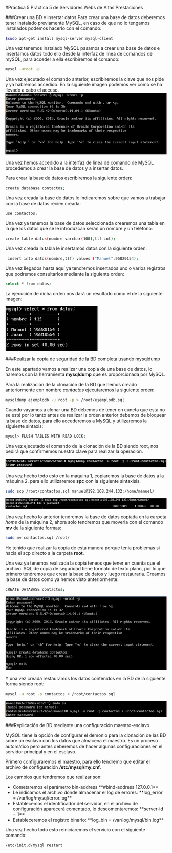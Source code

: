 #Práctica 5
Práctica 5 de Servidores Webs de Altas Prestaciones

###Crear una BD e insertar datos
Para crear una base de datos deberemos tener instalado previamente MySQL, en caso de que no lo tengamos instalados podemos hacerlo con el comando:
```sh
$sudo apt-get install mysql-server mysql-client
```
Una vez tenemos instalado MySQL pasamos a crear una base de datos e insertamos datos todo ello desde la interfaz de línea de comandos de mySQL, para acceder a ella escribiremos el comando:
```sh
mysql -uroot -p
```
Una vez ejecutado el comando anterior, escribiremos la clave que nos pide y ya habremos accedido. En la siguiente imagen podemos ver como se ha llevado a cabo el acceso.
![IMG](https://github.com/manuelalonsobraojos/swap1516/blob/master/practicas/practica5/capturas/Captura1.PNG)

Una vez hemos accedido a la interfaz de línea de comando de MySQL procedemos a crear la base de datos y a insertar datos.

Para crear la base de datos escribiremos la siguiente orden:
```sh
create database contactos;
```
Una vez creada la base de datos le indicaremos sobre que vamos a trabajar con la base de datos recien creada:
```sd
use contactos;
```
Una vez ya tenemos la base de datos seleccionada crearemos una tabla en la que los datos que se le introduzcan serán un nombre y un teléfono:
```sh
create table datos(nombre varchar(100),tlf int);
```
Una vez creada la tabla le insertamos datos con la siguiente orden:
```sh
 insert into datos(nombre,tlf) values ("Manuel",95820154);
 ```
 Una vez llegados hasta aquí ya tendremos insertados uno o varios registros que podremos consultarlos mediante la siguiente orden:
```sh
select * from datos;
```
La ejecución de dicha orden nos dará un resultado como el de la siguiente imagen:

![img](https://github.com/manuelalonsobraojos/swap1516/blob/master/practicas/practica5/capturas/Captura2.PNG)

###Realizar la copia de seguridad de la BD completa usando mysqldump

En este apartado vamos a realizar una copia de una base de datos, lo haremos con la herramienta **mysqldump** que es proporcionada por MySQL.

Para la realización de la clonación de la BD que hemos creado anteriormente con nombre *contactos* ejecutaremos la siguiente orden:
```sh
mysqldump ejemplodb -u root -p > /root/ejemplodb.sql
```
Cuando vayamos a clonar una BD debemos de tener en cuneta que esta no se esté por lo tanto antes de realizar la orden anterior debemos de bloquear la base de datos, para ello accederemos a MySQL y utilizaremos la siguiente sintaxis:
```sh
mysql> FLUSH TABLES WITH READ LOCK;
```
Una vez ejecutado el comando de la clonación de la BD siendo root, nos pedirá que confirmemos nuestra clave para realizar la operación.

![img](https://github.com/manuelalonsobraojos/swap1516/blob/master/practicas/practica5/capturas/Captura3.PNG)

Una vez hecho todo esto en la máquina 1, copiaremos la base de datos a la máquina 2, para ello utilizaremos **spc** con la siguiente sintaxisis.
```sh
sudo scp /root/contactos.sql manuel@192.168.244.132:/home/manuel/
```
![img](https://github.com/manuelalonsobraojos/swap1516/blob/master/practicas/practica5/capturas/Captura4.PNG)  

Una vez hecho lo anterior tendremos la base de datos copiada en la carpeta *home* de la máquina 2, ahora solo tendremos que moverla con el comando **mv** de la siguiente formas:
```sh
sudo mv contactos.sql /root/
```
He tenido que realizar la copia de esta manera porque tenia problemas si hacia el scp directo a la carpeta **root**.

Una vez ya tenemos realizada la copia teneos que tener en cuenta que el archivo .SQL de copia de seguridad tiene formato de texto plano, por lo que primero tendremos que crear la base de datos y luego restaurarla.
Creamos la base de datos como ya hemos visto anteriormente:
```sh
CREATE DATABASE contactos;
```
![img](https://github.com/manuelalonsobraojos/swap1516/blob/master/practicas/practica5/capturas/Captura5.PNG) 

Y una vez creada restauramos los datos contenidos en la BD de la siguiente forma siendo root:
```sh
mysql -u root -p contactos < /root/contactos.sql
```
![img](https://github.com/manuelalonsobraojos/swap1516/blob/master/practicas/practica5/capturas/Captura6.PNG) 

###Replicación de BD mediante una configuración maestro-esclavo

MySQL tiene la opción de configurar el demonio para la clonación de las BD sobre un esclavo con los datos que almacena el maestro. Es un proceso automático pero antes deberemos de hacer algunas configuraciones en el servidor principal y en el esclavo.          

Primero configuraremos el maestro, para ello tendremo que editar el archivo de configuración **/etc/mysql/my.cnf**.

Los cambios que tendremos que realizar son:
<ul>
 <li>Cometaremos el parámetro bin-address **#bind-address 127.0.0.1**</li>
 <li>Le indicamos el archivo donde almacenar el log de errores: **log_error = /var/log/mysql/error.log**</li>
 <li>Establecemos el identificador del servidor, en el archivo de configuración aparecerá comentado, lo descomentaremos: **server-id = 1**</li>
 <li>Estableceremos el registro binario: **log_bin = /var/log/mysql/bin.log**</li>
</ul>

Una vez hecho todo esto reiniciaremos el servicio con el siguiente comando:
```sh
/etc/init.d/mysql restart
```



